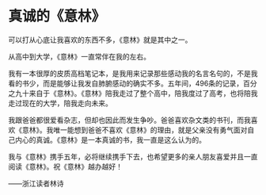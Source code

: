 # 真诚的《意林》

可以打从心底让我喜欢的东西不多，《意林》就是其中之一。 

从高中到大学，《意林》一直常伴在我的左右。 

我有一本很厚的皮质高档笔记本，是我用来记录那些感动我的名言名句的，不是我看的书少，而是能够让我发自肺腑感动的确实不多。五年间，496条的记录，百分之九十来自于《意林》。《意林》陪我走过了整个高中，陪我度过了高考，也将陪我走过现在的大学，陪我走向未来。 

我跟爸爸都很爱看杂志，但却也因此而发生争吵。爸爸喜欢杂文类的书刊，而我喜欢《意林》。我唯一能想到爸爸不喜欢《意林》的理由，就是父亲没有勇气面对自己内心的真诚。《意林》是一本真诚的书，我一直是这么认为的。 

我与《意林》携手五年，必将继续携手下去，也希望更多的亲人朋友喜爱并且一直阅读《意林》。祝《意林》越办越好！ 

——浙江读者林诗